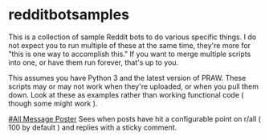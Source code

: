 # redditbotsamples
This is a collection of sample Reddit bots to do various specific things.  I do not expect you to run multiple of these at the same time, they're more for "this is one way to accomplish this."  If you want to merge multiple scripts into one, or have them run forever, that's up to you.

This assumes you have Python 3 and the latest version of PRAW.  These scripts may or may not work when they're uploaded, or when you pull them down.  Look at these as examples rather than working functional code ( though some might work ).

[#All Message Poster](https://github.com/Eegras/redditbotsamples/blob/master/allMessagePoster.py)
Sees when posts have hit a configurable point on r/all ( 100 by default ) and replies with a sticky comment.

